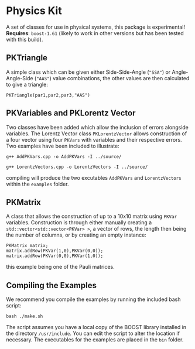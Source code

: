 # Physics Kit
A set of classes for use in physical systems, this package is experimental! **Requires**: `boost-1.61` (likely to work in other versions but has been tested with this build).
## PKTriangle
A simple class which can be given either Side-Side-Angle (`"SSA"`) or Angle-Angle-Side (`"AAS"`) value combinations, the other values are then calculated to give a triangle:
```
PKTriangle(par1,par2,par3,"AAS")
```

## PKVariables and PKLorentz Vector
Two classes have been added which allow the inclusion of errors alongside variables. The Lorentz Vector class `PKLorentzVector` allows construction of a four vector using four `PKVars` with variables and their respective errors. Two examples have been included to illustrate:
```
g++ AddPKVars.cpp -o AddPKVars -I ../source/
```
```
g++ LorentzVectors.cpp -o LorentzVectors -I ../source/
```
compiling will produce the two excutables `AddPKVars` and `LorentzVectors` within the `examples` folder.

## PKMatrix
A class that allows the construction of up to a 10x10 matrix using `PKVar` variables. Construction is through either manually creating a `std::vector<std::vector<PKVar> >`, a vector of rows, the length then being the number of columns, or by creating an empty instance:
```
PKMatrix matrix;
matrix.addRow(PKVar(1,0),PKVar(0,0));
matrix.addRow(PKVar(0,0),PKVar(1,0));
```
this example being one of the Pauli matrices.

## Compiling the Examples
We recommend you compile the examples by running the included bash script:
```
bash ./make.sh
```
The script assumes you have a local copy of the BOOST library installed in the directory `/usr/include`. You can edit the script to alter the location if necessary. The executables for the examples are placed in the `bin` folder.
